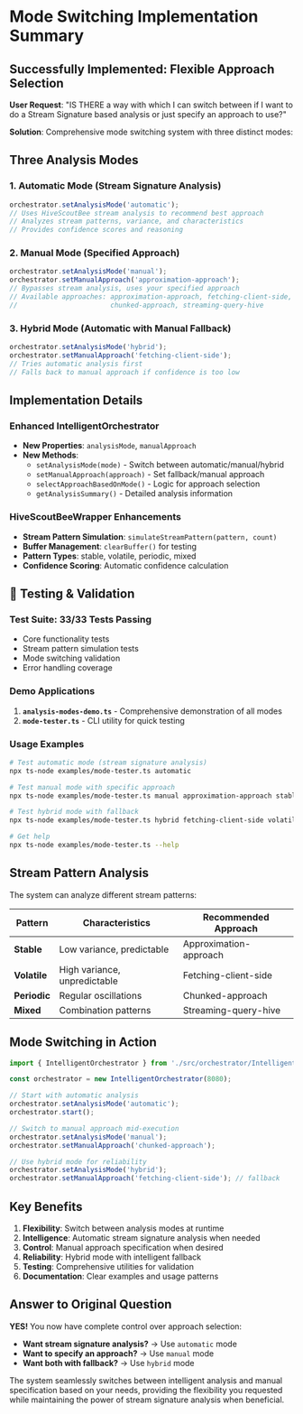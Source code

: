 # Mode Switching Implementation Summary

## Successfully Implemented: Flexible Approach Selection

**User Request**: "IS THERE a way with which I can switch between if I want to do a Stream Signature based analysis or just specify an approach to use?"

**Solution**: Comprehensive mode switching system with three distinct modes:

## Three Analysis Modes

### 1. **Automatic Mode** (Stream Signature Analysis)
```typescript
orchestrator.setAnalysisMode('automatic');
// Uses HiveScoutBee stream analysis to recommend best approach
// Analyzes stream patterns, variance, and characteristics
// Provides confidence scores and reasoning
```

### 2. **Manual Mode** (Specified Approach)
```typescript
orchestrator.setAnalysisMode('manual');
orchestrator.setManualApproach('approximation-approach');
// Bypasses stream analysis, uses your specified approach
// Available approaches: approximation-approach, fetching-client-side, 
//                       chunked-approach, streaming-query-hive
```

### 3. **Hybrid Mode** (Automatic with Manual Fallback)
```typescript
orchestrator.setAnalysisMode('hybrid');
orchestrator.setManualApproach('fetching-client-side');
// Tries automatic analysis first
// Falls back to manual approach if confidence is too low
```

## Implementation Details

### Enhanced IntelligentOrchestrator
- **New Properties**: `analysisMode`, `manualApproach`
- **New Methods**: 
  - `setAnalysisMode(mode)` - Switch between automatic/manual/hybrid
  - `setManualApproach(approach)` - Set fallback/manual approach
  - `selectApproachBasedOnMode()` - Logic for approach selection
  - `getAnalysisSummary()` - Detailed analysis information

### HiveScoutBeeWrapper Enhancements
- **Stream Pattern Simulation**: `simulateStreamPattern(pattern, count)`
- **Buffer Management**: `clearBuffer()` for testing
- **Pattern Types**: stable, volatile, periodic, mixed
- **Confidence Scoring**: Automatic confidence calculation

## 🧪 Testing & Validation

### Test Suite: **33/33 Tests Passing** 
- Core functionality tests
- Stream pattern simulation tests
- Mode switching validation
- Error handling coverage

### Demo Applications
1. **`analysis-modes-demo.ts`** - Comprehensive demonstration of all modes
2. **`mode-tester.ts`** - CLI utility for quick testing

### Usage Examples
```bash
# Test automatic mode (stream signature analysis)
npx ts-node examples/mode-tester.ts automatic

# Test manual mode with specific approach
npx ts-node examples/mode-tester.ts manual approximation-approach stable

# Test hybrid mode with fallback
npx ts-node examples/mode-tester.ts hybrid fetching-client-side volatile

# Get help
npx ts-node examples/mode-tester.ts --help
```

## Stream Pattern Analysis

The system can analyze different stream patterns:

| Pattern | Characteristics | Recommended Approach |
|---------|----------------|---------------------|
| **Stable** | Low variance, predictable | Approximation-approach |
| **Volatile** | High variance, unpredictable | Fetching-client-side |
| **Periodic** | Regular oscillations | Chunked-approach |
| **Mixed** | Combination patterns | Streaming-query-hive |

## Mode Switching in Action

```typescript
import { IntelligentOrchestrator } from './src/orchestrator/IntelligentOrchestrator';

const orchestrator = new IntelligentOrchestrator(8080);

// Start with automatic analysis
orchestrator.setAnalysisMode('automatic');
orchestrator.start();

// Switch to manual approach mid-execution
orchestrator.setAnalysisMode('manual');
orchestrator.setManualApproach('chunked-approach');

// Use hybrid mode for reliability
orchestrator.setAnalysisMode('hybrid');
orchestrator.setManualApproach('fetching-client-side'); // fallback
```

## Key Benefits

1. **Flexibility**: Switch between analysis modes at runtime
2. **Intelligence**: Automatic stream signature analysis when needed
3. **Control**: Manual approach specification when desired
4. **Reliability**: Hybrid mode with intelligent fallback
5. **Testing**: Comprehensive utilities for validation
6. **Documentation**: Clear examples and usage patterns

## Answer to Original Question

**YES!** You now have complete control over approach selection:

- **Want stream signature analysis?** → Use `automatic` mode
- **Want to specify an approach?** → Use `manual` mode  
- **Want both with fallback?** → Use `hybrid` mode

The system seamlessly switches between intelligent analysis and manual specification based on your needs, providing the flexibility you requested while maintaining the power of stream signature analysis when beneficial.
